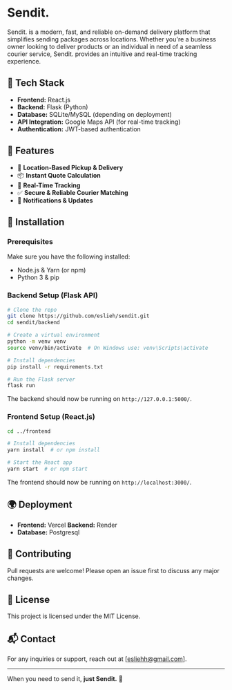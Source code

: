 # Sendit.

Sendit. is a modern, fast, and reliable on-demand delivery platform that simplifies sending packages across locations. Whether you're a business owner looking to deliver products or an individual in need of a seamless courier service, Sendit. provides an intuitive and real-time tracking experience.

## 🚀 Tech Stack
- **Frontend:** React.js
- **Backend:** Flask (Python)
- **Database:** SQLite/MySQL (depending on deployment)
- **API Integration:** Google Maps API (for real-time tracking)
- **Authentication:** JWT-based authentication

## 📌 Features
- 📍 **Location-Based Pickup & Delivery**
- 📦 **Instant Quote Calculation**
- 🚀 **Real-Time Tracking**
- ✅ **Secure & Reliable Courier Matching**
- 🔔 **Notifications & Updates**

## 🔧 Installation

### Prerequisites
Make sure you have the following installed:
- Node.js & Yarn (or npm)
- Python 3 & pip

### Backend Setup (Flask API)
```sh
# Clone the repo
git clone https://github.com/eslieh/sendit.git
cd sendit/backend

# Create a virtual environment
python -m venv venv
source venv/bin/activate  # On Windows use: venv\Scripts\activate

# Install dependencies
pip install -r requirements.txt

# Run the Flask server
flask run
```
The backend should now be running on `http://127.0.0.1:5000/`.

### Frontend Setup (React.js)
```sh
cd ../frontend

# Install dependencies
yarn install  # or npm install

# Start the React app
yarn start  # or npm start
```
The frontend should now be running on `http://localhost:3000/`.

## 🌍 Deployment
- **Frontend:** Vercel 
 **Backend:** Render 
- **Database:** Postgresql

## 🤝 Contributing
Pull requests are welcome! Please open an issue first to discuss any major changes.

## 📜 License
This project is licensed under the MIT License.

## 📬 Contact
For any inquiries or support, reach out at [esliehh@gmail.com].

---
When you need to send it, **just Sendit.** 🚀

